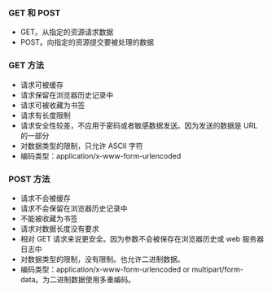 ### GET 和 POST

- GET。从指定的资源请求数据
- POST。向指定的资源提交要被处理的数据

### GET 方法

- 请求可被缓存
- 请求保留在浏览器历史记录中
- 请求可被收藏为书签
- 请求有长度限制
- 请求安全性较差，不应用于密码或者敏感数据发送。因为发送的数据是 URL 的一部分
- 对数据类型的限制，只允许 ASCII 字符
- 编码类型：application/x-www-form-urlencoded

### POST 方法

- 请求不会被缓存
- 请求不会保留在浏览器历史记录中
- 不能被收藏为书签
- 请求对数据长度没有要求
- 相对 GET 请求来说更安全。因为参数不会被保存在浏览器历史或 web 服务器日志中
- 对数据类型的限制，没有限制。也允许二进制数据。
- 编码类型：application/x-www-form-urlencoded or multipart/form-data。为二进制数据使用多重编码。
